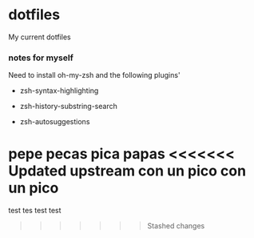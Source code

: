 # dotfiles

My current dotfiles 

### notes for myself
Need to install oh-my-zsh and the following plugins'

- zsh-syntax-highlighting 

- zsh-history-substring-search

- zsh-autosuggestions

pepe pecas pica papas
<<<<<<< Updated upstream
con un pico
con un pico
=======

test
tes
test
test
>>>>>>> Stashed changes
